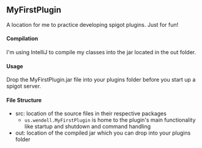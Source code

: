 ## MyFirstPlugin

A location for me to practice developing spigot plugins. Just for fun!

#### Compilation

I'm using IntelliJ to compile my classes into the jar located in the out folder.

#### Usage

Drop the MyFirstPlugin.jar file into your plugins folder before you start up a spigot server.

#### File Structure
 - src: location of the source files in their respective packages
   - `us.wendell.MyFirstPlugin` is home to the plugin's main functionality like startup 
     and shutdown and command handling
 - out: location of the compiled jar which you can drop into your plugins folder